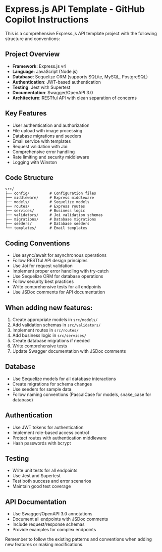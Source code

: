# Express.js API Template - GitHub Copilot Instructions

This is a comprehensive Express.js API template project with the following structure and conventions:

## Project Overview

- **Framework**: Express.js v4
- **Language**: JavaScript (Node.js)
- **Database**: Sequelize ORM (supports SQLite, MySQL, PostgreSQL)
- **Authentication**: JWT-based authentication
- **Testing**: Jest with Supertest
- **Documentation**: Swagger/OpenAPI 3.0
- **Architecture**: RESTful API with clean separation of concerns

## Key Features

- User authentication and authorization
- File upload with image processing
- Database migrations and seeders
- Email service with templates
- Request validation with Joi
- Comprehensive error handling
- Rate limiting and security middleware
- Logging with Winston

## Code Structure

```
src/
├── config/         # Configuration files
├── middleware/     # Express middleware
├── models/         # Sequelize models
├── routes/         # Express routes
├── services/       # Business logic
├── validators/     # Joi validation schemas
├── migrations/     # Database migrations
├── seeders/        # Database seeders
└── templates/      # Email templates
```

## Coding Conventions

- Use async/await for asynchronous operations
- Follow RESTful API design principles
- Use Joi for request validation
- Implement proper error handling with try-catch
- Use Sequelize ORM for database operations
- Follow security best practices
- Write comprehensive tests for all endpoints
- Use JSDoc comments for API documentation

## When adding new features:

1. Create appropriate models in `src/models/`
2. Add validation schemas in `src/validators/`
3. Implement routes in `src/routes/`
4. Add business logic in `src/services/`
5. Create database migrations if needed
6. Write comprehensive tests
7. Update Swagger documentation with JSDoc comments

## Database

- Use Sequelize models for all database interactions
- Create migrations for schema changes
- Use seeders for sample data
- Follow naming conventions (PascalCase for models, snake_case for database)

## Authentication

- Use JWT tokens for authentication
- Implement role-based access control
- Protect routes with authentication middleware
- Hash passwords with bcrypt

## Testing

- Write unit tests for all endpoints
- Use Jest and Supertest
- Test both success and error scenarios
- Maintain good test coverage

## API Documentation

- Use Swagger/OpenAPI 3.0 annotations
- Document all endpoints with JSDoc comments
- Include request/response schemas
- Provide examples for complex endpoints

Remember to follow the existing patterns and conventions when adding new features or making modifications.

